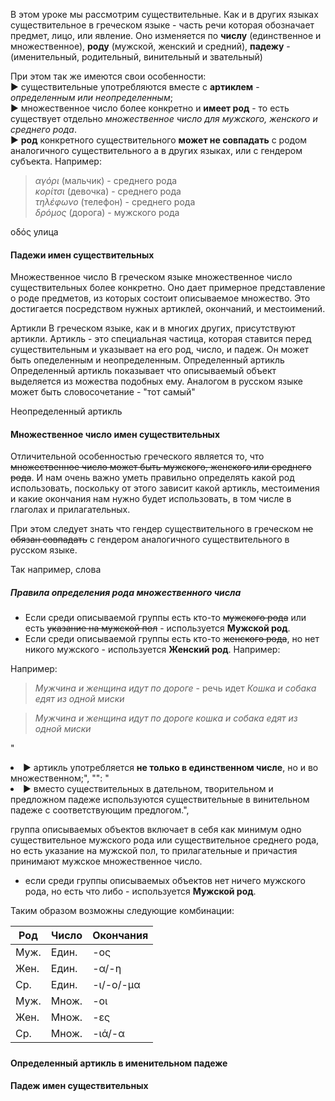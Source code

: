 В этом уроке мы рассмотрим существительные. Как и в других языках существительное в греческом языке - часть речи которая обозначает предмет, лицо, или явление. Оно изменяется по **числу** (единственное и множественное), **роду** (мужской, женский и средний), **падежу** - (именительный, родительный, винительный и звательный)

При этом так же имеются свои особенности:  
▶ существительные употребляются вместе с **артиклем** - *определенным или неопределенным*;  
▶ множественное число более конкретно и **имеет род** -  то есть существует отдельно *множественное число для мужского, женского и среднего рода*.  
▶ **род** конкретного существительного **может не совпадать** с родом аналогичного существительного а в других языках, или с гендером субъекта. Например: 
> *αγόρι* (мальчик) - среднего рода  
> *κορίτσι* (девочка) - среднего рода  
> *τηλέφωνο* (телефон) - среднего рода  
> *δρόμος* (дорога) - мужского рода  


οδός улица

#### Падежи имен существительных  



Множественное число
В греческом языке множественное число существительных более конкретно. Оно дает примерное представление о роде предметов, из которых состоит описываемое множество. Это достигается посредством нужных артиклей, окончаний, и местоимений.

Артикли
В греческом языке, как и в многих других, присутствуют артикли. Артикль - это специальная частица, которая ставится перед существительным и указывает на его род, число, и падеж. Он может быть опеделенным и неопределенным.
Определенный артикль
Определенный артикль показывает что описываемый объект выделяется из можества подобных ему. Аналогом в русском языке может быть словосочетание - \"тот самый\"

Неопределенный артикль

#### Множественное число имен существительных  

Отличительной особенностью греческого является то, что ~~множественное число может быть мужского, женского или среднего рода~~. И нам очень важно уметь правильно определять какой род использовать, поскольку от этого зависит какой артикль, местоимения и какие окончания нам нужно будет использовать, в том числе в глаголах и прилагательных.

При этом следует знать что гендер существительного в греческом ~~не обязан совпадать~~ с гендером аналогичного существительного в русском языке.

Так например, слова 

##### Правила определения рода множественного числа
- Если среди описываемой группы есть кто-то ~~мужского рода~~ или есть ~~указание на мужской пол~~ - используется **Мужской род**. 
- Если среди описываемой группы есть кто-то ~~женского рода~~, но нет никого мужского  - используется **Женский род**. Например:

Например:
> *Мужчина и женщина идут по дороге* - речь идет
> *Кошка и собака едят из одной миски*


> *Мужчина и женщина идут по дороге* 
> *кошка и собака едят из одной миски* 

"<li>▶&nbsp;артикль употребляется <b>не только в единственном числе</b>, но и во множественном;",
      "": "<li>▶&nbsp;вместо существительных в дательном, творительном и предложном падеже используются существительные в винительном падеже с соответствующим предлогом.",


группа описываемых объектов  включает в себя как минимум одно существительное мужского рода или существительное среднего рода, но есть указание на мужской пол, то прилагательные и причастия принимают мужское множественное число.
- если среди группы описываемых объектов нет ничего мужского рода, но есть что либо  - используется **Мужской род**.


Таким образом возможны следующие комбинации:

| Род | Число | Окончания |
|-----|-------|-----------|
| Муж.| Един. | -ος       |
| Жен.| Един. | -α/-η     |
| Ср. | Един. | -ι/-ο/-μα |
| Муж.| Множ. | -οι       |
| Жен.| Множ. | -ες       |
| Ср. | Множ. | -ιά/-α    |

#####   
 

#### Определенный артикль в именительном падеже



#### Падеж имен существительных 
<!-- 

##### **Сочетания τσ, τζ**
**Сочетание**: τσ  
**Звучит как**: *[ц]* 
**При­меры**: 
> ~~τσ~~έπη [~~ц~~е́пи] - карман 
> κορί~~τσ~~ι [кори́~~ц~~и] - девочка
> ~~τσ~~άι [~~ц~~а́й] - чай
> ~~τσ~~άρος [~~ц~~а́рос] - царь
 
**Сочетание**: τζ  
**Звучит как**: *[дз]*
**При­меры**: 
> ~~τζ~~ιπ [~~дз~~и́п] - джип
> ~~τζ~~άκι [~~дз~~а́ки] - очаг
> ~~τζ~~άμι [~~дз~~а́ми] - стекло
> ~~τζ~~αμί [~~дз~~ами́] - мечеть

##### **Сочетания γγ, γχ, γκ**
**Сочетание**: γγ  
**Звучит как**: *[нг]*  
**При­меры**: 
> ά~~γγ~~ελος [а́~~нг~~елос] - ангел 
> επά~~γγ~~ελμα [эпа́~~нг~~ельма] - профессия 
> α~~γγ~~ελτήριο [а́~~нг~~ельти́рио] - сообщение 

**Сочетание**: γχ  
**Звучит как**: *[нх]*
**При­меры**: 
> ά~~γχ~~ος [а́~~нх~~ос] - тревога
> συ~~γχ~~ωρώ [си~~нх~~оро́] - прощать
> έλε~~γχ~~ος [э́ле~~нх~~ос] - проверка, контроль

**Сочетания**: γκ 
**Звучит как**: 
*[г]* - в начале слова
*[нг]* - в середине и конце слова
**При­меры**: 
> ~~γκ~~ολφ [~~г~~о́лф] - гольф
> κα~~γκ~~ουρό [ка~~нг~~уро́] - кенгуру  
> ε~~γκ~~ρίνω [э~~нг~~ри́но] - одобрять

##### **Сочетания ντ, μπ**

**Сочетания**: ντ  
**Звучит как**: 
в начале слова - *[д]* 
в середине и конце слова - *[д]* или *[нд]* 
**При­меры**:  
> ~~ντ~~ούς [~~д~~ус] - душ  
> α~~ντ~~ίο [а~~д~~и́о] – прощай
> κο~~ντ~~ά [ко~~нд~~а́] - рядом

**Сочетания**: μπ
**Звучит как**:
в начале слова - *[б]*
в середине и конце слова - *[б]*, *[мб]*
**При­меры**: 
> ~~μπ~~ίρα [~~б~~и́ра] - пиво  
> κολυ~~μπ~~ώ [коли~~б~~о́] - плавать 
> ολυ~~μπ~~ιάδα [оли~~мб~~иа́ðа] - олимпиада

##### Особенности произношения двойных согласных

В отличии от парных гласных, которые мы рассматривали ранее, удвоенные ~~**согласные**~~ произносятся один звук. Исключение - сочетание *γγ*, которое мы рассмотрели ранее.
**При­меры**:  
> ά~~μμ~~ος [а́~~м~~ос] - песок (две буквы *μ*)
> Ε~~ύβ~~οια [э́~~в~~ия] - название острова (два звука *[в]*)

##### Особенности разговороной речи

Если окончание одного слова и начало следующего за ним слова - согласные буквы, то по аналогии с гласными такие словосочетания могут произноситься нечленораздельно. При этом окончание первого слова либо начало следующего  - опускается. Например:

> το**ν φ**ίλο [тон фи́ло] → το’**φ**ίλο [тофи́ло] - (окончание первого слова исчезает)
> τη**ν π**όρτα [тин по́рта] → τι’**π**όρта [типо́рта] - (окончание первого слова исчезает)

Если первое слово оканчивается на согласную букву ~~ν~~, а второе слово начинается с согласных глухих звуков ~~κ, π, τ, τσ, ψ, ξ~~, то произношение последних будет меняться делая их более звонкими.

**Сочетание**: ν + κ  
**Звучит как**: [нг]  
**При­мер**: το~~ν κ~~αιρό [то~~нг~~еро́]

**Сочетание**: ν + τ  
**Звучит как**: [нд] 
**При­мер**: το~~ν τ~~ρόπο [то~~нд~~ро́по] 

**Сочетание**: ν + π
**Звучит как**: [нб]  
**При­мер**: τη~~ν π~~όλη [ти~~нб~~о́ли] 

**Сочетание**: ν + ξ  
**Звучит как**: [нгз] 
**При­мер**: το~~ν ξ~~έρω [то~~нгз~~е́ро] 

**Сочетание**: ν + τσ  
**Звучит как**: [ндз]  
**При­мер**: το~~ν τσ~~άρο [то~~ндз~~а́ро] 

Таким обрзом мы рассмотрели основы фонетики в греческом языке. Помните о том, что всегда возможны исключения и по возможности сверяйтесь со словарем. Так же помните, что новогреческий язык так же подвержен влиянию локальных традиций. Потому произношение в разных регионах может немного отличаться.  -->